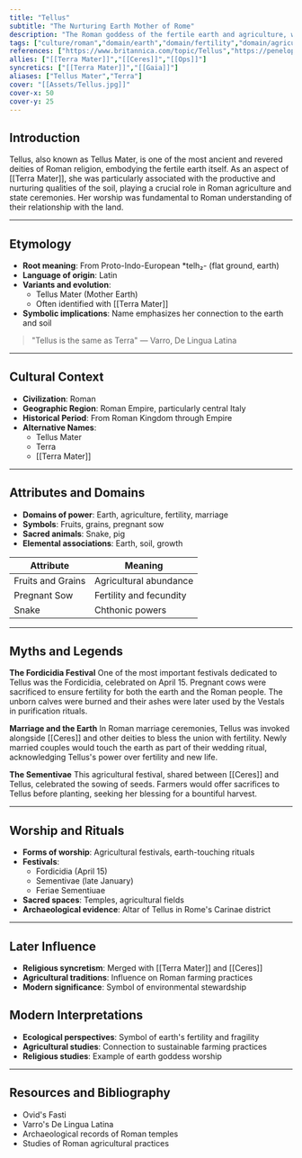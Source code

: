 ```yaml
---
title: "Tellus"
subtitle: "The Nurturing Earth Mother of Rome"
description: "The Roman goddess of the fertile earth and agriculture, whose blessings ensured the prosperity of crops and the stability of the Roman state"
tags: ["culture/roman","domain/earth","domain/fertility","domain/agriculture","trait/female","trait/mother","trait/deity"]
references: ["https://www.britannica.com/topic/Tellus","https://penelope.uchicago.edu/Thayer/E/Roman/Texts/secondary/SMIGRA*/Tellus.html"]
allies: ["[[Terra Mater]]","[[Ceres]]","[[Ops]]"]
syncretics: ["[[Terra Mater]]","[[Gaia]]"]
aliases: ["Tellus Mater","Terra"]
cover: "[[Assets/Tellus.jpg]]"
cover-x: 50
cover-y: 25
---
```

## Introduction
Tellus, also known as Tellus Mater, is one of the most ancient and revered deities of Roman religion, embodying the fertile earth itself. As an aspect of [[Terra Mater]], she was particularly associated with the productive and nurturing qualities of the soil, playing a crucial role in Roman agriculture and state ceremonies. Her worship was fundamental to Roman understanding of their relationship with the land.

---

## Etymology

- **Root meaning**: From Proto-Indo-European *telh₂- (flat ground, earth)
- **Language of origin**: Latin
- **Variants and evolution**: 
  - Tellus Mater (Mother Earth)
  - Often identified with [[Terra Mater]]
- **Symbolic implications**: Name emphasizes her connection to the earth and soil

> "Tellus is the same as Terra"
> — Varro, De Lingua Latina

---

##  Cultural Context

- **Civilization**: Roman
- **Geographic Region**: Roman Empire, particularly central Italy
- **Historical Period**: From Roman Kingdom through Empire
- **Alternative Names**:
  - Tellus Mater
  - Terra
  - [[Terra Mater]]

---

## Attributes and Domains

- **Domains of power**: Earth, agriculture, fertility, marriage
- **Symbols**: Fruits, grains, pregnant sow
- **Sacred animals**: Snake, pig
- **Elemental associations**: Earth, soil, growth

| Attribute | Meaning |
|-----------|----------|
| Fruits and Grains | Agricultural abundance |
| Pregnant Sow | Fertility and fecundity |
| Snake | Chthonic powers |

---

## Myths and Legends

**The Fordicidia Festival**
One of the most important festivals dedicated to Tellus was the Fordicidia, celebrated on April 15. Pregnant cows were sacrificed to ensure fertility for both the earth and the Roman people. The unborn calves were burned and their ashes were later used by the Vestals in purification rituals.

**Marriage and the Earth**
In Roman marriage ceremonies, Tellus was invoked alongside [[Ceres]] and other deities to bless the union with fertility. Newly married couples would touch the earth as part of their wedding ritual, acknowledging Tellus's power over fertility and new life.

**The Sementivae**
This agricultural festival, shared between [[Ceres]] and Tellus, celebrated the sowing of seeds. Farmers would offer sacrifices to Tellus before planting, seeking her blessing for a bountiful harvest.

---

## Worship and Rituals

- **Forms of worship**: Agricultural festivals, earth-touching rituals
- **Festivals**: 
  - Fordicidia (April 15)
  - Sementivae (late January)
  - Feriae Sementiuae
- **Sacred spaces**: Temples, agricultural fields
- **Archaeological evidence**: Altar of Tellus in Rome's Carinae district

---

## Later Influence

- **Religious syncretism**: Merged with [[Terra Mater]] and [[Ceres]]
- **Agricultural traditions**: Influence on Roman farming practices
- **Modern significance**: Symbol of environmental stewardship

## Modern Interpretations

- **Ecological perspectives**: Symbol of earth's fertility and fragility
- **Agricultural studies**: Connection to sustainable farming practices
- **Religious studies**: Example of earth goddess worship

---

## Resources and Bibliography

- Ovid's Fasti
- Varro's De Lingua Latina
- Archaeological records of Roman temples
- Studies of Roman agricultural practices